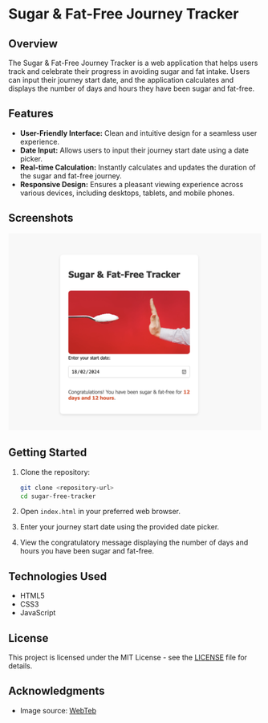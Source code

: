 # Sugar & Fat-Free Journey Tracker

## Overview

The Sugar & Fat-Free Journey Tracker is a web application that helps users track and celebrate their progress in avoiding sugar and fat intake. Users can input their journey start date, and the application calculates and displays the number of days and hours they have been sugar and fat-free.

## Features

- **User-Friendly Interface:** Clean and intuitive design for a seamless user experience.
- **Date Input:** Allows users to input their journey start date using a date picker.
- **Real-time Calculation:** Instantly calculates and updates the duration of the sugar and fat-free journey.
- **Responsive Design:** Ensures a pleasant viewing experience across various devices, including desktops, tablets, and mobile phones.

## Screenshots

![Screenshot](Screenshot.png)

## Getting Started

1. Clone the repository:

    ```bash
    git clone <repository-url>
    cd sugar-free-tracker
    ```

2. Open `index.html` in your preferred web browser.

3. Enter your journey start date using the provided date picker.

4. View the congratulatory message displaying the number of days and hours you have been sugar and fat-free.

## Technologies Used

- HTML5
- CSS3
- JavaScript

## License

This project is licensed under the MIT License - see the [LICENSE](LICENSE) file for details.

## Acknowledgments

- Image source: [WebTeb](https://static.webteb.net/images/content/tbl_articles_article_23361_93609f9ff30-ba9e-48de-ab29-98d9b6aa6fb3.jpg)

